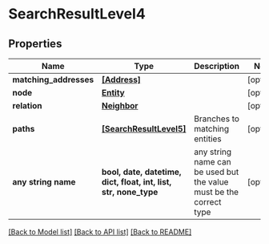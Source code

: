 # SearchResultLevel4


## Properties
Name | Type | Description | Notes
------------ | ------------- | ------------- | -------------
**matching_addresses** | [**[Address]**](Address.md) |  | [optional] 
**node** | [**Entity**](Entity.md) |  | [optional] 
**relation** | [**Neighbor**](Neighbor.md) |  | [optional] 
**paths** | [**[SearchResultLevel5]**](SearchResultLevel5.md) | Branches to matching entities | [optional] 
**any string name** | **bool, date, datetime, dict, float, int, list, str, none_type** | any string name can be used but the value must be the correct type | [optional]

[[Back to Model list]](../README.md#documentation-for-models) [[Back to API list]](../README.md#documentation-for-api-endpoints) [[Back to README]](../README.md)


